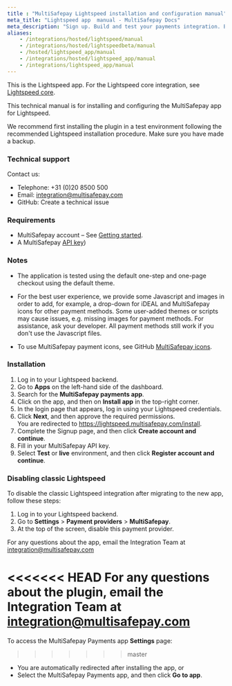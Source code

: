 ```yaml
---
title : "MultiSafepay Lightspeed installation and configuration manual"
meta_title: "Lightspeed app  manual - MultiSafepay Docs"
meta_description: "Sign up. Build and test your payments integration. Explore our products and services. Use our API Reference, SDKs, and wrappers. Get support."
aliases: 
    - /integrations/hosted/lightspeed/manual
    - /integrations/hosted/lightspeedbeta/manual
    - /hosted/lightspeed_app/manual
    - /integrations/hosted/lightspeed_app/manual
    - /integrations/lightspeed_app/manual
---
```


This is the Lightspeed app. For the Lightspeed core integration, see [Lightspeed core](/integrations/ecommerce-integrations/lightspeed_core).

This technical manual is for installing and configuring the MultiSafepay app for Lightspeed.

We recommend first installing the plugin in a test environment following the recommended Lightspeed installation procedure. Make sure you have made a backup.

### Technical support
Contact us:

- Telephone: +31 (0)20 8500 500
- Email: <integration@multisafepay.com>
- GitHub: Create a technical issue

### Requirements
- MultiSafepay account – See [Getting started](/guides/getting-started/).
- A MultiSafepay [API key](/tools/multisafepay-control/get-your-api-key))

### Notes

- The application is tested using the default one-step and one-page checkout using the default theme.

- For the best user experience, we provide some Javascript and images in order to add, for example, a drop-down for iDEAL and MultiSafepay icons for other payment methods. Some user-added themes or scripts may cause issues, e.g. missing images for payment methods. For assistance, ask your developer. All payment methods still work if you don't use the Javascript files. 
- To use MultiSafepay payment icons, see GitHub [MultiSafepay icons](https://github.com/MultiSafepay/MultiSafepay-icons).

### Installation 

1. Log in to your Lightspeed backend.
2. Go to **Apps** on the left-hand side of the dashboard.
3. Search for the **MultiSafepay payments app**.
4. Click on the app, and then on **Install app** in the top-right corner.  
5. In the login page that appears, log in using your Lightspeed credentials.
6. Click **Next**, and then approve the required permissions.  
    You are redirected to <https://lightspeed.multisafepay.com/install>.
7. Complete the Signup page, and then click **Create account and continue**.
8. Fill in your MultiSafepay API key.
9. Select **Test** or **live** environment, and then click **Register account and continue**.

### Disabling classic Lightspeed

To disable the classic Lightspeed integration after migrating to the new app, follow these steps:

1. Log in to your Lightspeed backend.
2. Go to **Settings** > **Payment providers** > **MultiSafepay**.
2. At the top of the screen, disable this payment provider.

For any questions about the app, email the Integration Team at <integration@multisafepay.com>

<<<<<<< HEAD
For any questions about the plugin, email the Integration Team at <integration@multisafepay.com>
=======
To access the MultiSafepay Payments app **Settings** page:
>>>>>>> master

- You are automatically redirected after installing the app, or 
- Select the MultiSafepay Payments app, and then click **Go to app**.
